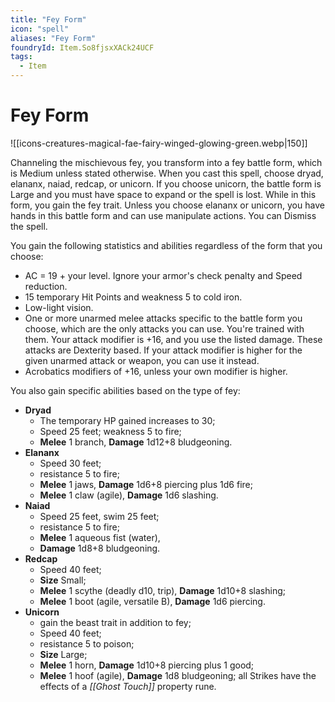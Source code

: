 ```yaml
---
title: "Fey Form"
icon: "spell"
aliases: "Fey Form"
foundryId: Item.So8fjsxXACk24UCF
tags:
  - Item
---
```


# Fey Form
![[icons-creatures-magical-fae-fairy-winged-glowing-green.webp|150]]

Channeling the mischievous fey, you transform into a fey battle form, which is Medium unless stated otherwise. When you cast this spell, choose dryad, elananx, naiad, redcap, or unicorn. If you choose unicorn, the battle form is Large and you must have space to expand or the spell is lost. While in this form, you gain the fey trait. Unless you choose elananx or unicorn, you have hands in this battle form and can use manipulate actions. You can Dismiss the spell.

You gain the following statistics and abilities regardless of the form that you choose:

*   AC = 19 + your level. Ignore your armor's check penalty and Speed reduction.
*   15 temporary Hit Points and weakness 5 to cold iron.
*   Low-light vision.
*   One or more unarmed melee attacks specific to the battle form you choose, which are the only attacks you can use. You're trained with them. Your attack modifier is +16, and you use the listed damage. These attacks are Dexterity based. If your attack modifier is higher for the given unarmed attack or weapon, you can use it instead.
*   Acrobatics modifiers of +16, unless your own modifier is higher.

You also gain specific abilities based on the type of fey:

*   **Dryad** 
    *   The temporary HP gained increases to 30;
    *   Speed 25 feet; weakness 5 to fire;
    *   **Melee** 1 branch, **Damage** 1d12+8 bludgeoning.
*   **Elananx** 
    *   Speed 30 feet;
    *   resistance 5 to fire;
    *   **Melee** 1 jaws, **Damage** 1d6+8 piercing plus 1d6 fire;
    *   **Melee** 1 claw (agile), **Damage** 1d6 slashing.
*   **Naiad** 
    *   Speed 25 feet, swim 25 feet;
    *   resistance 5 to fire;
    *   **Melee** 1 aqueous fist (water),
    *   **Damage** 1d8+8 bludgeoning.
*   **Redcap** 
    *   Speed 40 feet;
    *   **Size** Small;
    *   **Melee** 1 scythe (deadly d10, trip), **Damage** 1d10+8 slashing;
    *   **Melee** 1 boot (agile, versatile B), **Damage** 1d6 piercing.
*   **Unicorn** 
    *   gain the beast trait in addition to fey;
    *   Speed 40 feet;
    *   resistance 5 to poison;
    *   **Size** Large;
    *   **Melee** 1 horn, **Damage** 1d10+8 piercing plus 1 good;
    *   **Melee** 1 hoof (agile), **Damage** 1d8 bludgeoning; all Strikes have the effects of a _[[Ghost Touch]]_ property rune.
